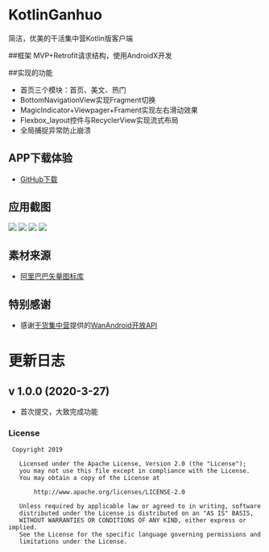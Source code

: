 # KotlinGanhuo
简洁，优美的干活集中营Kotlin版客户端

##框架
MVP+Retrofit请求结构，使用AndroidX开发

##实现的功能
- 首页三个模块：首页、美文、热门
- BottomNavigationView实现Fragment切换
- MagicIndicator+Viewpager+Frament实现左右滑动效果
- Flexbox_layout控件与RecyclerView实现流式布局
- 全局捕捉异常防止崩溃

## APP下载体验
- [GitHub下载](https://github.com/robertchar/KotlinGanhuo/blob/master/app/release/app-release.apk?raw=true)

## 应用截图
![](https://i.postimg.cc/G4P83X1Z/2.png)
![](https://i.postimg.cc/HVy8RpvW/1.png)
![](https://i.postimg.cc/SXyXncSj/3.png)
![](https://i.postimg.cc/SXDnCjRd/4.png)

## 素材来源
- [阿里巴巴矢量图标库](http://www.iconfont.cn/)

## 特别感谢
- 感谢[干货集中营](https://gank.io/)提供的[WanAndroid开放API](https://gank.io/api)


# 更新日志

## v 1.0.0 (2020-3-27)

- 首次提交，大致完成功能


### License
```
 Copyright 2019     
  
   Licensed under the Apache License, Version 2.0 (the "License");
   you may not use this file except in compliance with the License.
   You may obtain a copy of the License at 
 
       http://www.apache.org/licenses/LICENSE-2.0 

   Unless required by applicable law or agreed to in writing, software
   distributed under the License is distributed on an "AS IS" BASIS,
   WITHOUT WARRANTIES OR CONDITIONS OF ANY KIND, either express or implied.
   See the License for the specific language governing permissions and
   limitations under the License.
```
